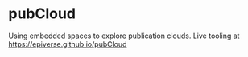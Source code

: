 # pubCloud
Using embedded spaces to explore publication clouds. Live tooling at https://epiverse.github.io/pubCloud
